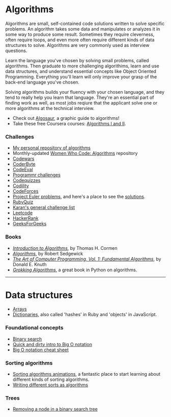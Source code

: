# Algorithms
Algorithms are small, self-contained code solutions written to solve specific problems. An algorithm takes some data and manipulates or analyzes it in some way to produce some result. Sometimes they require cleverness, often require loops, and even more often require different kinds of data structures to solve. Algorithms are very commonly used as interview questions.

Learn the language you've chosen by solving small problems, called algorithms. Then graduate to more challenging algorithims, learn and use data structures, and understand essential concepts like Object Oriented Programming. Everything you'll learn will only improve your grasp of the back-end language you've chosen.

Solving algorithms builds your fluency with your chosen language, and they tend to really help you learn that language. They're an essential part of finding work as well, as most jobs reqiure that the applicant solve one or more algorithms at the technical interview.

* Check out [Algosaur](http://algosaur.us/), a graphic guide to algorithms!
* Take these free Coursera courses: [Algorithms I and II](https://www.coursera.org/course/algs4partI).

### Challenges

* [My personal repository of algorithms](https://github.com/mindplace/algorithms-practice)
* Monthly-updated [Women Who Code: Algorithms](https://github.com/WomenWhoCodeNYC/Algorithms) repository
* [Codewars](https://www.codewars.com/dashboard)
* [CoderByte](https://coderbyte.com/)
* [CodeEval](https://www.codeeval.com/dashboard/)
* [Programmr challenges](https://www.programmr.com/zone/ruby)
* [Codequizzes](https://www.codequizzes.com/)
* [Codility](https://codility.com/programmers/)
* [CodeForces](https://codeforces.com/problemset)
* [Project Euler problems](https://projecteuler.net/archives), and here's a place to see the [solutions](https://github.com/luckytoilet/projecteuler-solutions).
* [RubyQuiz](https://rubyquiz.com/)
* [Karan's general challenge list](https://github.com/karan/Projects)
* [Leetcode](https://leetcode.com/)
* [HackerRank](https://www.hackerrank.com/)
* [GeeksForGeeks](https://www.geeksforgeeks.org/)

### Books

* *[Introduction to Algorithms](https://www.amazon.com/Introduction-Algorithms-3rd-Edition-Press/dp/0262033844/ref=as_li_ss_tl?ie=UTF8&linkCode=ll1&tag=eejs-20&linkId=6cd4795a1defdc493ae88583dcc7ffea)*, by Thomas H. Cormen
* *[Algorithms](https://www.amazon.com/Algorithms-4th-Edition-Robert-Sedgewick/dp/032157351X/ref=as_li_ss_tl?ie=UTF8&linkCode=ll1&tag=eejs-20&linkId=34295214cd2497b23525e76d24e5134d)*, by Robert Sedgewick
* *[The Art of Computer Programming, Vol. 1: Fundamental Algorithms](https://www.amazon.com/The-Art-Computer-Programming-Vol/dp/0201896834/ref=as_li_ss_tl?ie=UTF8&linkCode=ll1&tag=eejs-20&linkId=eecb59c3dd3b568e860c2f4b6a0564e9)*, by Donald E. Knuth
* *[Grokking Algorithms](https://www.manning.com/books/grokking-algorithms)*, a great book in Python on algorithms.

<hr>

# Data structures

* [Arrays](https://www.tutorialspoint.com/ruby/ruby_arrays.htm)
* [Dictionaries](https://www.tutorialspoint.com/ruby/ruby_hashes.htm), also called 'hashes' in Ruby and 'objects' in JavaScript.

### Foundational concepts
* [Binary search](https://fluxusfrequency.github.io/blog/2014/01/31/building-a-binary-search/)
* [Quick and dirty intro to Big O notation](https://www.honeybadger.io/blog/a-rubyist-s-guide-to-big-o-notation/)
* [Big O notation cheat sheet](http://bigocheatsheet.com/)

### Sorting algorithms
* [Sorting algorithms animations](https://www.toptal.com/developers/sorting-algorithms), a fantastic place to start learning about different kinds of sorting algorithms.
* [Writing different sorts as algorithms](https://www.nczonline.net/blog/tag/algorithms/)

### Trees
* [Removing a node in a binary search tree](https://www.algolist.net/Data_structures/Binary_search_tree/Removal)
